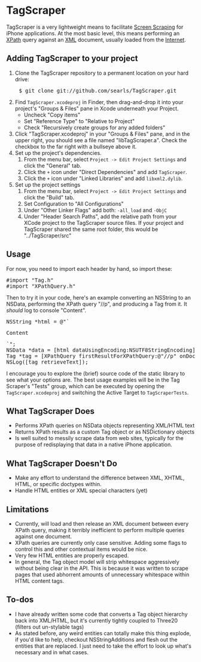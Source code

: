 TagScraper
==========

TagScraper is a very lightweight means to facilitate [Screen Scraping](http://en.wikipedia.org/wiki/Screen_Scraping#Screen_scraping) for iPhone applications. At the most basic level, this means performing an [XPath](http://en.wikipedia.org/wiki/XPath) query against an [XML](http://en.wikipedia.org/wiki/XML) document, usually loaded from the [Internet](http://en.wikipedia.org/wiki/Internet).


Adding TagScraper to your project
---------------------------------

1. Clone the TagScraper repository to a permanent location on your hard drive:
<pre>
    $ git clone git://github.com/searls/TagScraper.git
</pre>
2. Find `TagScraper.xcodeproj` in Finder, then drag-and-drop it into your project's "Groups & Files" pane in Xcode underneath your Project.
	* Uncheck "Copy items"
	* Set "Reference Type" to "Relative to Project"
	* Check "Recursively create groups for any added folders"
3. Click "TagScraper.xcodeproj" in your "Groups & Files" pane, and in the upper right, you should see a file named "libTagScraper.a". Check the checkbox to the far right with a bullseye above it.
4. Set up the project's dependencies.
	1. From the menu bar, select `Project -> Edit Project Settings` and click the "General" tab.
	2. Click the `+` icon under "Direct Dependencies" and add `TagScraper`.
	3. Click the `+` icon under "Linked Libraries" and add `libxml2.dylib`.
5. Set up the project settings
	1. From the menu bar, select `Project -> Edit Project Settings` and click the "Build" tab. 
	2. Set Configuration to "All Configurations" 
	3. Under "Other Linker Flags" add both: `-all_load` and `-ObjC`
	4. Under "Header Search Paths", add the relative path from your XCode project to the TagScraper source files. If your project and TagScraper shared the same root folder, this would be "../TagScraper/src"

Usage
-----
For now, you need to import each header by hand, so import these:
<pre>
#import "Tag.h"
#import "XPathQuery.h"
</pre>
Then to try it in your code, here's an example converting an NSString to an NSData, performing the XPath query "//p", and producing a Tag from it. It *should* log to console "Content".
<pre>
NSString *html = @"`<html><p>Content</p></html>`";
NSData *data = [html dataUsingEncoding:NSUTF8StringEncoding];
Tag *tag = [XPathQuery firstResultForXPathQuery:@"//p" onDocument:data];
NSLog([tag retrieveText]);
</pre>

I encourage you to explore the (brief) source code of the static library to see what your options are. The best usage examples will be in the Tag Scraper's "Tests" group, which can be executed by opening the `TagScraper.xcodeproj` and switching the Active Target to `TagScraperTests`.

What TagScraper Does
--------------------
* Performs XPath queries on NSData objects representing XML/HTML text
* Returns XPath results as a custom Tag object or as NSDictionary objects
* Is well suited to messily scrape data from web sites, typically for the purpose of redisplaying that data in a native iPhone application.

What TagScraper Doesn't Do
--------------------------
* Make any effort to understand the difference between XML, XHTML, HTML, or specific doctypes within. 
* Handle HTML entities or XML special characters (yet)

Limitations
-----------
* Currently, will load and then release an XML document between every XPath query, making it terribly inefficient to perform multiple queries against one document.
* XPath queries are currently only case sensitive. Adding some flags to control this and other contextual items would be nice.
* Very few HTML entities are properly escaped.
* In general, the Tag object model will strip whitespace aggressively without being clear in the API. This is because it was written to scrape pages that used abhorrent amounts of unnecessary whitespace within HTML content tags.

To-dos
------

* I have already written some code that converts a Tag object hierarchy back into XML/HTML, but it's currently tightly coupled to Three20 (filters out un-stylable tags)
* As stated before, any weird entities can totally make this thing explode, if you'd like to help, checkout NSStringAdditions and flesh out the entities that are replaced. I just need to take the effort to look up what's necessary and in what cases.
